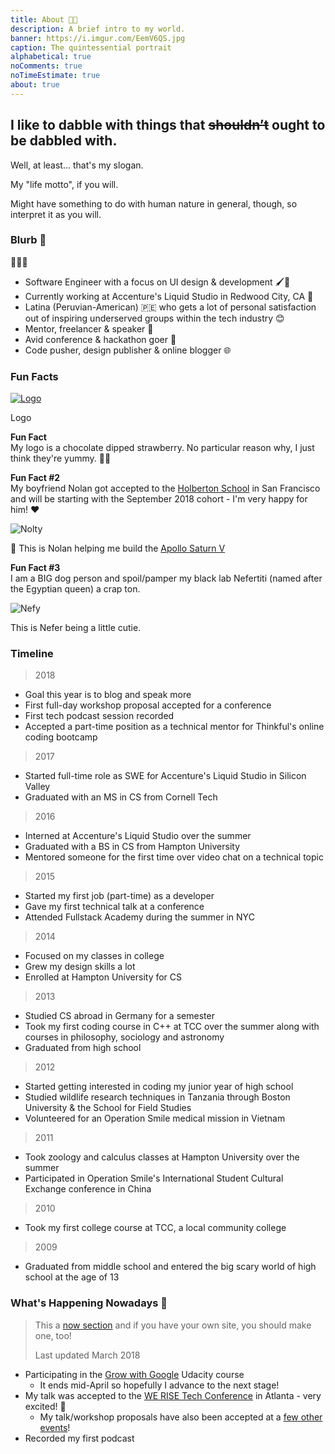 ```yaml
---
title: About 🍫️🍓️
description: A brief intro to my world.
banner: https://i.imgur.com/EemV6QS.jpg
caption: The quintessential portrait
alphabetical: true
noComments: true
noTimeEstimate: true
about: true
---
```


<h2>I like to dabble with things that <del>shouldn’t</del> ought to be dabbled with.</h2>

Well, at least... that's my slogan.

My "life motto", if you will.

Might have something to do with human nature in general, though, so interpret it as you will.

### Blurb 📇

<span class="large-emoji">👩🏽‍💻️</span>

* Software Engineer with a focus on UI design & development 🖌️🔧️
* Currently working at Accenture's Liquid Studio in Redwood City, CA 💼
* Latina (Peruvian-American) 🇵🇪️ who gets a lot of personal satisfaction out of inspiring underserved groups within the tech industry 😊
* Mentor, freelancer & speaker 💬️
* Avid conference & hackathon goer 🚗
* Code pusher, design publisher & online blogger 🌐️

### Fun Facts

[![Logo](https://imgur.com/aIbX4z0.png)](/2017/08/19/fvcproductions---logo-redesign-/)

<p class="image-caption">Logo</p>

<p class="notice">
  <b>Fun Fact</b>
  <br>
  My logo is a chocolate dipped strawberry. No particular
  reason why, I just think they're yummy. 🍫🍓
</p>

<p class="notice">
  <b>Fun Fact #2</b>
  <br>
  My boyfriend Nolan got accepted to the <a href="//holbertonschool.com">Holberton School</a> in San Francisco and will be starting with the September 2018 cohort - I'm very happy for him! ❤️
</p>

![Nolty](https://i.imgur.com/ukAFqim.jpg)

<p class="image-caption">🚀 This is Nolan helping me build the <a href="https://shop.lego.com/en-US/LEGO-NASA-Apollo-Saturn-V-21309">Apollo Saturn V</a></p>

<p class="notice">
  <b>Fun Fact #3</b>
  <br>
  I am a BIG dog person and spoil/pamper my black lab Nefertiti (named after the Egyptian queen) a crap ton.
</p>

![Nefy](https://i.imgur.com/cwXno9D.jpg)

<p class="image-caption">This is Nefer being a little cutie.</p>

### Timeline

> 2018

* Goal this year is to blog and speak more
* First full-day workshop proposal accepted for a conference
* First tech podcast session recorded
* Accepted a part-time position as a technical mentor for Thinkful's online coding bootcamp

> 2017

* Started full-time role as SWE for Accenture's Liquid Studio in Silicon Valley
* Graduated with an MS in CS from Cornell Tech

> 2016

* Interned at Accenture's Liquid Studio over the summer
* Graduated with a BS in CS from Hampton University
* Mentored someone for the first time over video chat on a technical topic

> 2015

* Started my first job (part-time) as a developer
* Gave my first technical talk at a conference
* Attended Fullstack Academy during the summer in NYC

> 2014

* Focused on my classes in college
* Grew my design skills a lot
* Enrolled at Hampton University for CS

> 2013

* Studied CS abroad in Germany for a semester
* Took my first coding course in C++ at TCC over the summer along with courses in philosophy, sociology and astronomy
* Graduated from high school

> 2012

* Started getting interested in coding my junior year of high school
* Studied wildlife research techniques in Tanzania through Boston University & the School for Field Studies
* Volunteered for an Operation Smile medical mission in Vietnam

> 2011

* Took zoology and calculus classes at Hampton University over the summer
* Participated in Operation Smile's International Student Cultural Exchange conference in China

> 2010

* Took my first college course at TCC, a local community college

> 2009

* Graduated from middle school and entered the big scary world of high school at the age of 13

### What's Happening Nowadays 📅

> This a [now section](https://nownownow.com/about) and if you have your own site, you should make one, too!
>
> Last updated March 2018

* Participating in the [Grow with Google](//www.udacity.com/grow-with-google) Udacity course
  * It ends mid-April so hopefully I advance to the next stage!
* My talk was accepted to the [WE RISE Tech Conference](//werise.tech/) in Atlanta - very excited! 🎉
  * My talk/workshop proposals have also been accepted at a [few other events](/speaking)!
* Recorded my first podcast
